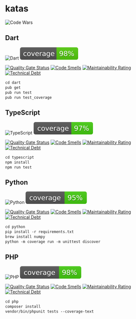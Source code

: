 # katas
![Code Wars](https://www.codewars.com/users/n1kk0/badges/small)

## Dart
![Dart](https://github.com/n1kk0/katas/workflows/Dart/badge.svg)
![Coverage](https://raw.githubusercontent.com/n1kk0/katas/master/dart/coverage_badge.svg?sanitize=true)


[![Quality Gate Status](https://sonar.techmeup.io/api/project_badges/measure?project=dart_katas&metric=alert_status)](https://sonar.techmeup.io/dashboard?id=dart_katas)
[![Code Smells](https://sonar.techmeup.io/api/project_badges/measure?project=dart_katas&metric=code_smells)](https://sonar.techmeup.io/dashboard?id=dart_katas)
[![Maintainability Rating](https://sonar.techmeup.io/api/project_badges/measure?project=dart_katas&metric=sqale_rating)](https://sonar.techmeup.io/dashboard?id=dart_katas)
[![Technical Debt](https://sonar.techmeup.io/api/project_badges/measure?project=dart_katas&metric=sqale_index)](https://sonar.techmeup.io/dashboard?id=dart_katas)

```
cd dart
pub get
pub run test
pub run test_coverage
```

## TypeScript
![TypeScript](https://github.com/n1kk0/katas/workflows/TypeScript/badge.svg)
![Coverage](https://raw.githubusercontent.com/n1kk0/katas/master/typescript/coverage.svg?sanitize=true)

[![Quality Gate Status](https://sonar.techmeup.io/api/project_badges/measure?project=typescript_katas&metric=alert_status)](https://sonar.techmeup.io/dashboard?id=typescript_katas)
[![Code Smells](https://sonar.techmeup.io/api/project_badges/measure?project=typescript_katas&metric=code_smells)](https://sonar.techmeup.io/dashboard?id=typescript_katas)
[![Maintainability Rating](https://sonar.techmeup.io/api/project_badges/measure?project=typescript_katas&metric=sqale_rating)](https://sonar.techmeup.io/dashboard?id=typescript_katas)
[![Technical Debt](https://sonar.techmeup.io/api/project_badges/measure?project=typescript_katas&metric=sqale_index)](https://sonar.techmeup.io/dashboard?id=typescript_katas)

```
cd typescript
npm install
npm run test
```

## Python
![Python](https://github.com/n1kk0/katas/workflows/Python/badge.svg)
![Coverage](https://raw.githubusercontent.com/n1kk0/katas/master/python/coverage.svg?sanitize=true)

[![Quality Gate Status](https://sonar.techmeup.io/api/project_badges/measure?project=python_katas&metric=alert_status)](https://sonar.techmeup.io/dashboard?id=python_katas)
[![Code Smells](https://sonar.techmeup.io/api/project_badges/measure?project=python_katas&metric=code_smells)](https://sonar.techmeup.io/dashboard?id=python_katas)
[![Maintainability Rating](https://sonar.techmeup.io/api/project_badges/measure?project=python_katas&metric=sqale_rating)](https://sonar.techmeup.io/dashboard?id=python_katas)
[![Technical Debt](https://sonar.techmeup.io/api/project_badges/measure?project=python_katas&metric=sqale_index)](https://sonar.techmeup.io/dashboard?id=python_katas)

```
cd python
pip install -r requirements.txt
brew install numpy
python -m coverage run -m unittest discover
```

## PHP
![PHP](https://github.com/n1kk0/katas/workflows/PHP/badge.svg)
![Coverage](https://raw.githubusercontent.com/n1kk0/katas/master/php/coverage.svg?sanitize=true)

[![Quality Gate Status](https://sonar.techmeup.io/api/project_badges/measure?project=php_katas&metric=alert_status)](https://sonar.techmeup.io/dashboard?id=php_katas)
[![Code Smells](https://sonar.techmeup.io/api/project_badges/measure?project=php_katas&metric=code_smells)](https://sonar.techmeup.io/dashboard?id=php_katas)
[![Maintainability Rating](https://sonar.techmeup.io/api/project_badges/measure?project=php_katas&metric=sqale_rating)](https://sonar.techmeup.io/dashboard?id=php_katas)
[![Technical Debt](https://sonar.techmeup.io/api/project_badges/measure?project=php_katas&metric=sqale_index)](https://sonar.techmeup.io/dashboard?id=php_katas)

```
cd php
composer install
vendor/bin/phpunit tests --coverage-text
```
